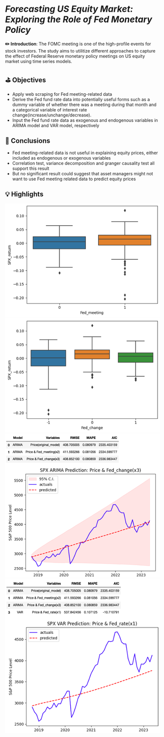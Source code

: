 # *Forecasting US Equity Market: Exploring the Role of Fed Monetary Policy*

**✏️ Introduction**: The FOMC meeting is one of the high-profile events for stock investors. The study aims to utilitize different approaches to capture the effect of Federal Reserve monetary policy meetings on US equity market using time series models.

## ⛳️ Objectives 
- Apply web scraping for Fed meeting-related data
- Derive the Fed fund rate data into potentially useful forms such as a dummy variable of whether there was a meeting during that month and a categorical variable of interest rate change(increase/unchange/decrease).
- Input the Fed fund rate data as exogenous and endogenous variables in ARIMA model and VAR model, respectively

## 📍 Conclusions
- Fed meeting-related data is not useful in explaining equity prices, either included as endogenous or exogenous variables
- Correlation test, variance decomposition and granger causality test all support this result
- But no significant result could suggest that asset managers might not want to use Fed meeting related data to predict equity prices

## 💡 Highlights 

<img src="https://github.com/wayne-kuanghui-shen/python-spx_fed_arima.var_modeling/blob/main/highlights/fed_meeting.png">
<img src="https://github.com/wayne-kuanghui-shen/python-spx_fed_arima.var_modeling/blob/main/highlights/fed_change.png">
<img src="https://github.com/wayne-kuanghui-shen/python-spx_fed_arima.var_modeling/blob/main/highlights/arima.png">
<img src="https://github.com/wayne-kuanghui-shen/python-spx_fed_arima.var_modeling/blob/main/highlights/var.png">
